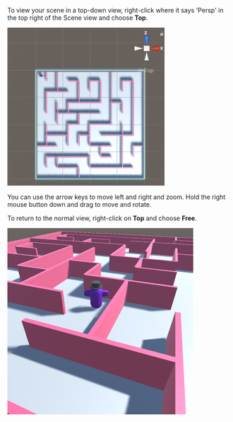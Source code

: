 To view your scene in a top-down view, right-click where it says 'Persp' in the top right of the Scene view and choose **Top**. 

![The Scene view in a top-down view zoomed out to show the whole world.](images/top-down-maze.png)

You can use the arrow keys to move left and right and zoom. Hold the right mouse button down and drag to move and rotate.

To return to the normal view, right-click on **Top** and choose **Free**.

![The Scene view returned to free view to show the world at a closer, lower angle.](images/maze-world.png)

